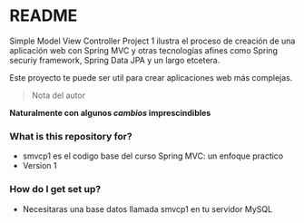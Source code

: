 # README #

Simple Model View Controller Project 1 ilustra el proceso de creación de una aplicación web con Spring MVC y otras tecnologías afines como Spring securiy framework, Spring Data JPA y un largo etcetera.

Este proyecto te puede ser util para crear aplicaciones web más complejas.

> Nota del autor

**Naturalmente con algunos _cambios_ imprescindibles**

### What is this repository for? ###

* smvcp1 es el codigo base del curso Spring MVC: un enfoque practico
* Version 1

### How do I get set up? ###

* Necesitaras una base datos llamada smvcp1 en tu servidor MySQL